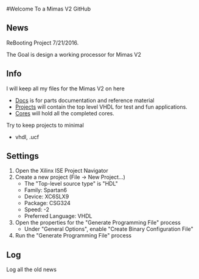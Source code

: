 #Welcome To a Mimas V2 GitHub

## News

ReBooting Project 7/21/2016.

The Goal is design a working processor for Mimas V2

## Info

I will keep all my files for the Mimas V2 on here
- [Docs](https://github.com/AEW2015/Mimas_V2/tree/master/Docs) is for parts documentation and reference material
- [Projects](https://github.com/AEW2015/Mimas_V2/tree/master/Projects) will contain the top level VHDL for test and fun applications.
- [Cores](https://github.com/AEW2015/Mimas_V2/tree/master/Cores) will hold all the completed cores. 

Try to keep projects to minimal
- vhdl, .ucf

## Settings 
1. Open the Xilinx ISE Project Navigator
2. Create a new project (File -> New Project...)
    -   The "Top-level source type" is "HDL"
    -   Family: Spartan6
    -   Device: XC6SLX9
    -   Package: CSG324
    -   Speed: -2
    -   Preferred Language: VHDL
3. Open the properties for the "Generate Programming File" process
    -   Under "General Options", enable "Create Binary Configuration File"
4. Run the "Generate Programming File" process

## Log

Log all the old news

